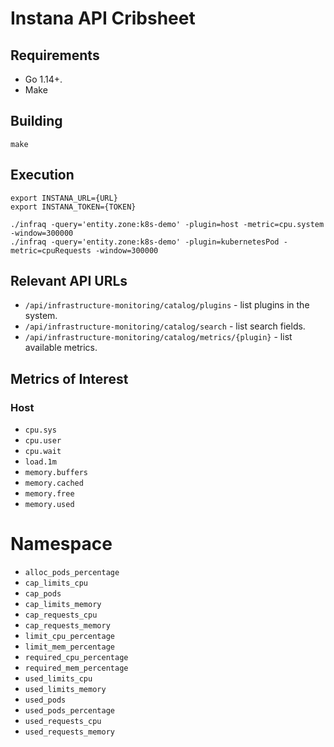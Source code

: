 # Instana API Cribsheet

## Requirements

 * Go 1.14+.
 * Make

## Building

`make`

## Execution

```
export INSTANA_URL={URL}
export INSTANA_TOKEN={TOKEN}

./infraq -query='entity.zone:k8s-demo' -plugin=host -metric=cpu.system -window=300000
./infraq -query='entity.zone:k8s-demo' -plugin=kubernetesPod -metric=cpuRequests -window=300000
```

## Relevant API URLs

* `/api/infrastructure-monitoring/catalog/plugins` - list  plugins in the system.
* `/api/infrastructure-monitoring/catalog/search` - list search fields.
* `/api/infrastructure-monitoring/catalog/metrics/{plugin}` - list available metrics.

## Metrics of Interest

### Host

* `cpu.sys`
* `cpu.user`
* `cpu.wait`
* `load.1m`
* `memory.buffers`
* `memory.cached`
* `memory.free`
* `memory.used`

# Namespace

* `alloc_pods_percentage`
* `cap_limits_cpu`
* `cap_pods`
* `cap_limits_memory`
* `cap_requests_cpu`
* `cap_requests_memory`
* `limit_cpu_percentage`
* `limit_mem_percentage`
* `required_cpu_percentage`
* `required_mem_percentage`
* `used_limits_cpu`
* `used_limits_memory`
* `used_pods`
* `used_pods_percentage`
* `used_requests_cpu`
* `used_requests_memory`
